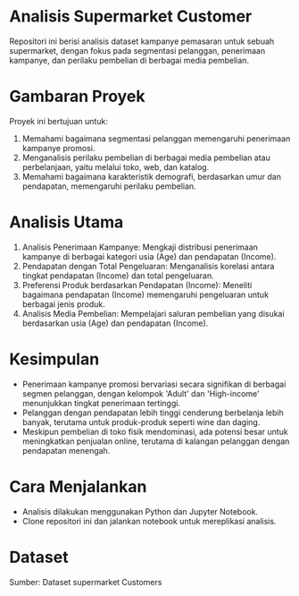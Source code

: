 # Analisis Supermarket Customer
Repositori ini berisi analisis dataset kampanye pemasaran untuk sebuah supermarket, dengan fokus pada segmentasi pelanggan, penerimaan kampanye, dan perilaku pembelian di berbagai media pembelian.

# Gambaran Proyek
Proyek ini bertujuan untuk:

1. Memahami bagaimana segmentasi pelanggan memengaruhi penerimaan kampanye promosi.
2. Menganalisis perilaku pembelian di berbagai media pembelian atau perbelanjaan, yaitu melalui toko, web, dan katalog.
3. Memahami bagaimana karakteristik demografi, berdasarkan umur dan pendapatan, memengaruhi perilaku pembelian.

# Analisis Utama
1. Analisis Penerimaan Kampanye: Mengkaji distribusi penerimaan kampanye di berbagai kategori usia (Age) dan pendapatan (Income).
2. Pendapatan dengan Total Pengeluaran: Menganalisis korelasi antara tingkat pendapatan (Income) dan total pengeluaran.
3. Preferensi Produk berdasarkan Pendapatan (Income): Meneliti bagaimana pendapatan (Income) memengaruhi pengeluaran untuk berbagai jenis produk.
4. Analisis Media Pembelian: Mempelajari saluran pembelian yang disukai berdasarkan usia (Age) dan pendapatan (Income).

# Kesimpulan
- Penerimaan kampanye promosi bervariasi secara signifikan di berbagai segmen pelanggan, dengan kelompok 'Adult' dan 'High-income' menunjukkan tingkat penerimaan tertinggi.
- Pelanggan dengan pendapatan lebih tinggi cenderung berbelanja lebih banyak, terutama untuk produk-produk seperti wine dan daging.
- Meskipun pembelian di toko fisik mendominasi, ada potensi besar untuk meningkatkan penjualan online, terutama di kalangan pelanggan dengan pendapatan menengah.

# Cara Menjalankan
- Analisis dilakukan menggunakan Python dan Jupyter Notebook.
- Clone repositori ini dan jalankan notebook untuk mereplikasi analisis.

# Dataset
Sumber: Dataset supermarket Customers
